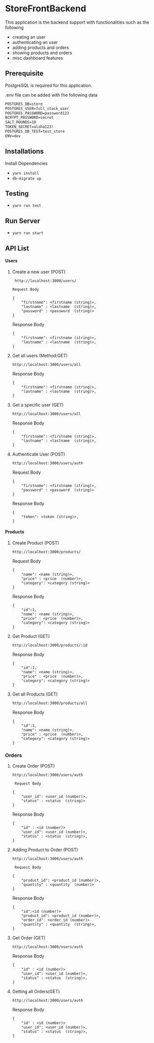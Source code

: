 # StoreFrontBackend

This application is the backend support with functionalities such as the following
- creating an user
- authenticating an user
- adding products and orders
- showing products and orders
- misc dashboard features



## Prerequisite

PostgreSQL is required for this application. 

.env file can be added with the following data

```POSTGRES_HOST=127.0.0.1
POSTGRES_DB=store
POSTGRES_USER=full_stack_user
POSTGRES_PASSWORD=password123
BCRYPT_PASSWORD=secret
SALT_ROUNDS=10
TOKEN_SECRET=aloha123!
POSTGRES_DB_TEST=test_store
ENV=dev
```

## Installations
Install Dependencies
- `yarn install`
- `db-migrate up`

## Testing
- `yarn run test`

## Run Server
- `yarn run start`

## API List
#### __Users__
 1. Create a new user (POST)

    ```
     http://localhost:3000/users/
    ```
        Request Body
    ```
    {
        "firstname": <firstname (string)>,
        "lastname" : <lastname  (string)>,
        "password" : <password  (string)>
    }
    ```
    Response Body
    ```
    {
        "firstname": <firstname (string)>,
        "lastname" : <lastname  (string)>,
    }
    ```
 2. Get all users (Method:GET)

     ``` 
     http://localhost:3000/users/all
    ```

    Response Body
    ```
    {
        "firstname": <firstname (string)>,
        "lastname" : <lastname  (string)>,
    }
    ```

 3. Get a specific user (GET)

     ``` 
     http://localhost:3000/users/all
    ```

    Response Body
    ```
    {
        "firstname": <firstname (string)>,
        "lastname" : <lastname  (string)>,
    }
    ```

 4. Authenticate User (POST)

    ```
    http://localhost:3000/users/auth
    ```
    
    Request Body
    ```
    {
        "firstname": <firstname (string)>,
        "password" : <password  (string)>
    }
    ```
    Response Body
    ```
    {
        "token": <token (string)>,
    }
    ```

#### __Products__

1. Create Product (POST)

    ```
    http://localhost:3000/products/
    ```
    Request Body

    ```
    {
        "name": <name (string)>,
        "price" : <price  (number)>,
        "category": <category (string)>
    }
    ```
    Response Body

    ```
    {
        "id":1,
        "name": <name (string)>,
        "price" : <price  (number)>,
        "category": <category (string)>
    }
    ```

2. Get Product (GET)

    ```
    http://localhost:3000/products/:id
    ```

    Response Body

    ```
    {
        "id":1,
        "name": <name (string)>,
        "price" : <price  (number)>,
        "category": <category (string)>
    }
    ```
    

3. Get all Products (GET)

    ```
    http://localhost:3000/products/all
    ```

    Response Body

    ```
    {
        "id":1,
        "name": <name (string)>,
        "price" : <price  (number)>,
        "category": <category (string)>
    }
    ```
    
### __Orders__

1. Create Order (POST)

      ```
    http://localhost:3000/users/auth
    ```
        Request Body
    ```
    {
        "user_id": <user_id (number)>,
        "status" : <status  (string)>
    }
    ```
    Response Body
    ```
    {
        "id" : <id (number)>
        "user_id": <user_id (number)>,
        "status" : <status  (string)>,
    }
    ```

2. Adding Product to Order (POST)

     ```
    http://localhost:3000/users/auth
    ```
        Request Body
    ```
    {
        "product_id": <product_id (number)>,
        "quantity" : <quantity  (number)>
    }
    ```
    Response Body
    ```
    {
        "id":<id (number)>
        "product_id": <product_id (number)>,
        "order_id": <order_id (number)>
        "quantity" : <quantity  (string)>,
    }
    ```

3. Get Order (GET)

    ```
    http://localhost:3000/users/auth
    ```

    Response Body
    ```
    {
        "id" : <id (number)>
        "user_id": <user_id (number)>,
        "status" : <status  (string)>,
    }
    ```

4. Getting all Orders(GET)

    ```
    http://localhost:3000/users/auth
    ```

    Response Body
    ```
    {
        "id" : <id (number)>
        "user_id": <user_id (number)>,
        "status" : <status  (string)>,
    }
    ```